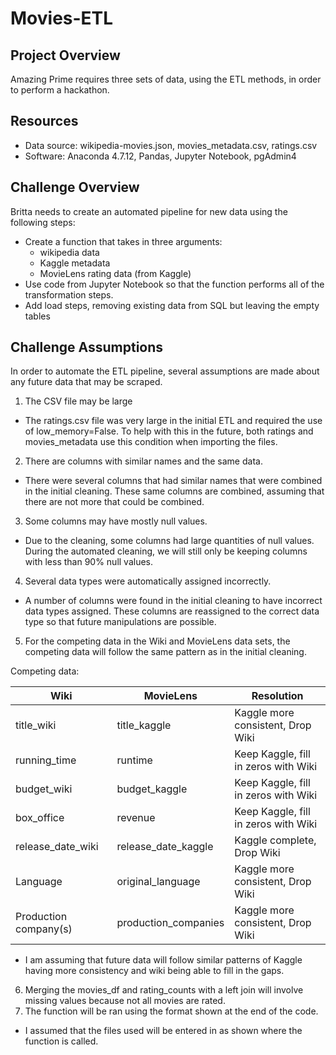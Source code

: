 # Movies-ETL
## Project Overview
Amazing Prime requires three sets of data, using the ETL methods, in order to perform a hackathon.

## Resources
- Data source: wikipedia-movies.json, movies_metadata.csv, ratings.csv
- Software: Anaconda 4.7.12, Pandas, Jupyter Notebook, pgAdmin4

## Challenge Overview
Britta needs to create an automated pipeline for new data using the following steps:
- Create a function that takes in three arguments:
  * wikipedia data
  * Kaggle metadata
  * MovieLens rating data (from Kaggle)
- Use code from Jupyter Notebook so that the function performs all of the transformation steps.
- Add load steps, removing existing data from SQL but leaving the empty tables

## Challenge Assumptions
In order to automate the ETL pipeline, several assumptions are made about any future data that may be scraped.
1. The CSV file may be large
  - The ratings.csv file was very large in the initial ETL and required the use of low_memory=False. To help with this in the future, both ratings and movies_metadata use this condition when importing the files.
2. There are columns with similar names and the same data.
  - There were several columns that had similar names that were combined in the initial cleaning. These same columns are combined, assuming that there are not more that could be combined.
3. Some columns may have mostly null values.
  - Due to the cleaning, some columns had large quantities of null values. During the automated cleaning, we will still only be keeping columns with less than 90% null values.
4. Several data types were automatically assigned incorrectly.
  - A number of columns were found in the initial cleaning to have incorrect data types assigned. These columns are reassigned to the correct data type so that future manipulations are possible.
5. For the competing data in the Wiki and MovieLens data sets, the competing data will follow the same pattern as in the initial cleaning.

Competing data:

| Wiki | MovieLens | Resolution
| --- | --- | --- |
| title_wiki | title_kaggle | Kaggle more consistent, Drop Wiki |
| running_time | runtime | Keep Kaggle, fill in zeros with Wiki |
| budget_wiki | budget_kaggle | Keep Kaggle, fill in zeros with Wiki |
| box_office | revenue | Keep Kaggle, fill in zeros with Wiki |
| release_date_wiki | release_date_kaggle | Kaggle complete, Drop Wiki |
| Language | original_language | Kaggle more consistent, Drop Wiki |
| Production company(s) | production_companies | Kaggle more consistent, Drop Wiki |

  - I am assuming that future data will follow similar patterns of Kaggle having more consistency and wiki being able to fill in the gaps.
6. Merging the movies_df and rating_counts with a left join will involve missing values because not all movies are rated.
7. The function will be ran using the format shown at the end of the code.
 - I assumed that the files used will be entered in as shown where the function is called.
